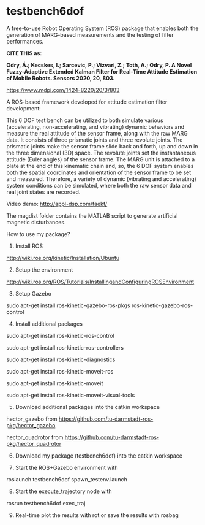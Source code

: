 # testbench6dof
A free-to-use Robot Operating System (ROS) package that enables both the generation of MARG-based measurements and the testing of filter performances.

**CITE THIS as:**

**Odry, Á.; Kecskes, I.; Sarcevic, P.; Vizvari, Z.; Toth, A.; Odry, P. A Novel Fuzzy-Adaptive Extended Kalman Filter for Real-Time Attitude Estimation of Mobile Robots. Sensors 2020, 20, 803.**

https://www.mdpi.com/1424-8220/20/3/803


A ROS-based framework developed for attitude estimation filter development:

This 6 DOF test bench can be utilized to both simulate various (accelerating, non-accelerating, and vibrating) dynamic behaviors and measure the real attitude of the sensor frame, along with the raw MARG data.
It consists of three prismatic joints and three revolute joints. The prismatic joints make the sensor frame slide back and forth, up and down in the three dimensional (3D) space. The revolute joints set the instantaneous attitude (Euler angles) of the sensor frame.
The MARG unit is attached to a plate at the end of this kinematic chain and, so, the 6 DOF system enables both the spatial coordinates and orientation of the sensor frame to be set and measured.
Therefore, a variety of dynamic (vibrating and accelerating) system conditions can be simulated, where both the raw sensor data and real joint states are recorded.

Video demo: http://appl-dsp.com/faekf/


The magdist folder contains the MATLAB script to generate artificial magnetic disturbances.


How to use my package?
1. Install ROS

http://wiki.ros.org/kinetic/Installation/Ubuntu

2. Setup the environment

http://wiki.ros.org/ROS/Tutorials/InstallingandConfiguringROSEnvironment

3. Setup Gazebo

sudo apt-get install ros-kinetic-gazebo-ros-pkgs ros-kinetic-gazebo-ros-control

4. Install additional packages

sudo apt-get install ros-kinetic-ros-control

sudo apt-get install ros-kinetic-ros-controllers

sudo apt-get install ros-kinetic-diagnostics

sudo apt-get install ros-kinetic-moveit-ros

sudo apt-get install ros-kinetic-moveit

sudo apt-get install ros-kinetic-moveit-visual-tools

5. Download additional packages into the catkin workspace

hector_gazebo from https://github.com/tu-darmstadt-ros-pkg/hector_gazebo

hector_quadrotor from https://github.com/tu-darmstadt-ros-pkg/hector_quadrotor

6. Download my package (testbench6dof) into the catkin workspace

7. Start the ROS+Gazebo environment with

roslaunch testbench6dof spawn_testenv.launch

8. Start the execute_trajectory node with

rosrun testbench6dof exec_traj

9. Real-time plot the results with rqt or save the results with rosbag
